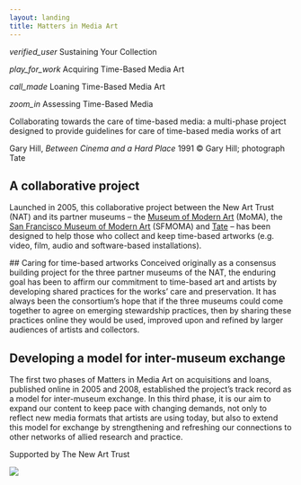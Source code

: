```yaml
---
layout: landing
title: Matters in Media Art
---
```


<div class="col s6" markdown="1">

<i class="large material-icons">verified_user</i>
Sustaining Your Collection

<i class="large material-icons">play_for_work</i>
Acquiring Time-Based Media Art

<i class="large material-icons">call_made</i>
Loaning Time-Based Media Art

<i class="large material-icons">zoom_in</i>
Assessing Time-Based Media

Collaborating towards the care of time-based media: a multi-phase project designed to provide guidelines for care of time-based media works of art

Gary Hill, _Between Cinema and a Hard Place_ 1991
© Gary Hill; photograph Tate

## A collaborative project
Launched in 2005, this collaborative project between the New Art Trust (NAT) and its partner museums – the [Museum of Modern Art](http://www.moma.org/) (MoMA), the [San Francisco Museum of Modern Art](http://www.sfmoma.org/) (SFMOMA) and [Tate](http://www.tate.org.uk/) – has been designed to help those who collect and keep time-based artworks (e.g. video, film, audio and software-based installations).

</div>


<div class="col s6" markdown="1">
## Caring for time-based artworks
Conceived originally as a consensus building project for the three partner museums of the NAT, the enduring goal has been to affirm our commitment to time-based art and artists by developing shared practices for the works’ care and preservation. It has always been the consortium’s hope that if the three museums could come together to agree on emerging stewardship practices, then by sharing these practices online they would be used, improved upon and refined by larger audiences of artists and collectors. 

## Developing a model for inter-museum exchange
The first two phases of Matters in Media Art on acquisitions and loans, published online in 2005 and 2008, established the project’s track record as a model for inter-museum exchange. In this third phase, it is our aim to expand our content to keep pace with changing demands, not only to reflect new media formats that artists are using today, but also to extend this model for exchange by strengthening and refreshing our connections to other networks of allied research and practice. 

</div>

Supported by The New Art Trust

![](http://images.tate.org.uk/sites/default/files/mattermediaart_logos.jpg)



